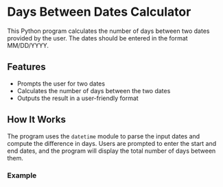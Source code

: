 # Days Between Dates Calculator

This Python program calculates the number of days between two dates provided by the user. The dates should be entered in the format MM/DD/YYYY.

## Features

- Prompts the user for two dates
- Calculates the number of days between the two dates
- Outputs the result in a user-friendly format

## How It Works

The program uses the `datetime` module to parse the input dates and compute the difference in days. Users are prompted to enter the start and end dates, and the program will display the total number of days between them.

### Example
